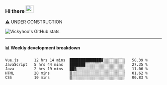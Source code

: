 ### Hi there <a href="https://www.gautamkrishnar.com/"><img src="https://media.giphy.com/media/hvRJCLFzcasrR4ia7z/giphy.gif" width="25px"></a>
⚠️ UNDER CONSTRUCTION

![Vickyhoo's GitHub stats](https://github-readme-stats.vercel.app/api?username=vickyhoo&theme=react&show_icons=true)

---

#### :bar_chart: Weekly development breakdown

<!--START_SECTION:waka-->
```text
Vue.js       12 hrs 14 mins  ██████████████▓░░░░░░░░░░   58.39 % 
JavaScript   5 hrs 44 mins   ███████░░░░░░░░░░░░░░░░░░   27.35 % 
Java         2 hrs 19 mins   ██▓░░░░░░░░░░░░░░░░░░░░░░   11.06 % 
HTML         20 mins         ▒░░░░░░░░░░░░░░░░░░░░░░░░   01.62 % 
CSS          10 mins         ▒░░░░░░░░░░░░░░░░░░░░░░░░   00.83 % 
```
<!--END_SECTION:waka-->


<!--
**vickyhoo/vickyhoo** is a ✨ _special_ ✨ repository because its `README.md` (this file) appears on your GitHub profile.

Here are some ideas to get you started:

- 🔭 I’m currently working on ...
- 🌱 I’m currently learning ...
- 👯 I’m looking to collaborate on ...
- 🤔 I’m looking for help with ...
- 💬 Ask me about ...
- 📫 How to reach me: ...
- 😄 Pronouns: ...
- ⚡ Fun fact: ...
-->
